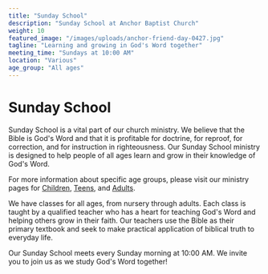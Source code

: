 ```yaml
---
title: "Sunday School"
description: "Sunday School at Anchor Baptist Church"
weight: 10
featured_image: "/images/uploads/anchor-friend-day-0427.jpg"
tagline: "Learning and growing in God's Word together"
meeting_time: "Sundays at 10:00 AM"
location: "Various"
age_group: "All ages"
---
```


# Sunday School

Sunday School is a vital part of our church ministry. We believe that the Bible is God's Word and that it is profitable for doctrine, for reproof, for correction, and for instruction in righteousness. Our Sunday School ministry is designed to help people of all ages learn and grow in their knowledge of God's Word.

For more information about specific age groups, please visit our ministry pages for [Children](/ministries/children/), [Teens](/ministries/teens/), and [Adults](/ministries/adults/).

We have classes for all ages, from nursery through adults. Each class is taught by a qualified teacher who has a heart for teaching God's Word and helping others grow in their faith. Our teachers use the Bible as their primary textbook and seek to make practical application of biblical truth to everyday life.

Our Sunday School meets every Sunday morning at 10:00 AM. We invite you to join us as we study God's Word together! 